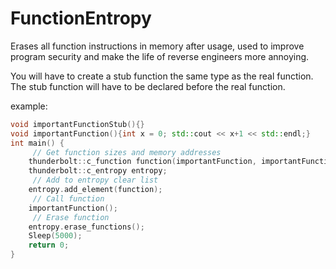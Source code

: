 # FunctionEntropy
Erases all function instructions in memory after usage, used to improve program security and make the life of reverse engineers more annoying.

You will have to create a stub function the same type as the real function. The stub function will have to be declared before the real function. 

example:

```cpp
void importantFunctionStub(){}
void importantFunction(){int x = 0; std::cout << x+1 << std::endl;}
int main() {
	 // Get function sizes and memory addresses
	thunderbolt::c_function function(importantFunction, importantFunctionStub);
	thunderbolt::c_entropy entropy;
	 // Add to entropy clear list
	entropy.add_element(function);
	 // Call function
	importantFunction();
	 // Erase function
	entropy.erase_functions();
	Sleep(5000);
	return 0;
}
```
